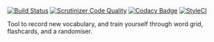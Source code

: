 [![Build Status](https://www.travis-ci.com/godbout/vocabulary-builder.svg?branch=master)](https://www.travis-ci.com/godbout/vocabulary-builder)
[![Scrutinizer Code Quality](https://scrutinizer-ci.com/g/godbout/vocabulary-builder/badges/quality-score.png?b=master)](https://scrutinizer-ci.com/g/godbout/vocabulary-builder/?branch=master)
[![Codacy Badge](https://api.codacy.com/project/badge/Grade/1582294697954a9598dbe4af2382991b)](https://www.codacy.com/app/godbout/vocabulary-builder?utm_source=github.com&amp;utm_medium=referral&amp;utm_content=godbout/vocabulary-builder&amp;utm_campaign=Badge_Grade)
[![StyleCI](https://styleci.io/repos/96785644/shield?branch=master)](https://styleci.io/repos/96785644)

Tool to record new vocabulary, and train yourself through word grid, flashcards, and a randomiser.
